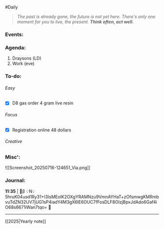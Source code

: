 #Daily
>*The past is already gone, the future is not yet here. There's only one moment for you to live, the present.*
>***Think often, act well.***
### Events:

### Agenda:
1. Draysons (LD)
2. Work (eve)
### To-do:
###### Easy
- [x] D8 gas order
	4 gram live resin
###### Focus
- [x] Registration online
	48 dollars
###### Creative
### Misc':
![[Screenshot_20250716-124651_Via.png]]
### Journal:
**11:35** | 🔐β 💡N💡5hruK04usd1Ry31+I3IsMEoIK2OXgYRAMNzu9VmnAYHaT+zOfsmwgKMRmbvuTdZN32UV7jUG1sP4iadY4M3gX6lE6OUC7fFosDLF8OIzjBpxJdAdo6Gaf4iO68s6671iWan7tqo= 🔐

---
[[2025|Yearly note]]
